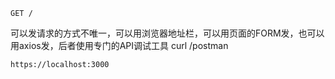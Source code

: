 ```
GET /
```
可以发请求的方式不唯一，可以用浏览器地址栏，可以用页面的FORM发，也可以用axios发，后者使用专门的API调试工具 curl /postman



```
https://localhost:3000

```
